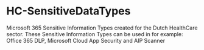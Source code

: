 # HC-SensitiveDataTypes
Microsoft 365 Sensitive Information Types created for the Dutch HealthCare sector. These Sensitive Information Types can be used in for example: Office 365 DLP, Microsoft Cloud App Security and AIP Scanner
